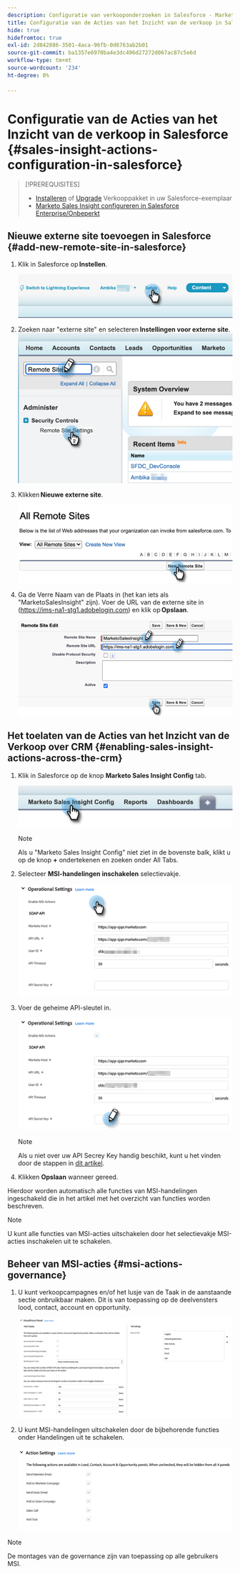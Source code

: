 ```yaml
---
description: Configuratie van verkooponderzoeken in Salesforce - Marketo-documenten - Productdocumentatie
title: Configuratie van de Acties van het Inzicht van de verkoop in Salesforce
hide: true
hidefromtoc: true
exl-id: 2d842886-3501-4aca-96fb-0d6763ab2b01
source-git-commit: ba1357e6970ba4e3dc496d27272d067ac87c5e6d
workflow-type: tm+mt
source-wordcount: '234'
ht-degree: 0%

---
```


# Configuratie van de Acties van het Inzicht van de verkoop in Salesforce {#sales-insight-actions-configuration-in-salesforce}

>[!PREREQUISITES]
>
>* [Installeren](/help/marketo/product-docs/marketo-sales-insight/msi-for-salesforce/installation/install-marketo-sales-insight-package-in-salesforce-appexchange.md) of [Upgrade](/help/marketo/product-docs/marketo-sales-insight/msi-for-salesforce/upgrading/upgrading-your-msi-package.md) Verkooppakket in uw Salesforce-exemplaar
>* [Marketo Sales Insight configureren in Salesforce Enterprise/Onbeperkt](/help/marketo/product-docs/marketo-sales-insight/msi-for-salesforce/configuration/configure-marketo-sales-insight-in-salesforce-enterprise-unlimited.md)


## Nieuwe externe site toevoegen in Salesforce {#add-new-remote-site-in-salesforce}

1. Klik in Salesforce op **Instellen**.

   ![](assets/msi-actions-configuration-in-salesforce-1.png)

1. Zoeken naar &quot;externe site&quot; en selecteren **Instellingen voor externe site**.
   ![](assets/msi-actions-configuration-in-salesforce-2.png)

1. Klikken **Nieuwe externe site**.

   ![](assets/msi-actions-configuration-in-salesforce-3.png)

1. Ga de Verre Naam van de Plaats in (het kan iets als &quot;MarketoSalesInsight&quot; zijn). Voer de URL van de externe site in (https://ims-na1-stg1.adobelogin.com) en klik op **Opslaan**.

   ![](assets/msi-actions-configuration-in-salesforce-4.png)

## Het toelaten van de Acties van het Inzicht van de Verkoop over CRM {#enabling-sales-insight-actions-across-the-crm}

1. Klik in Salesforce op de knop **Marketo Sales Insight Config** tab.

   ![](assets/msi-actions-configuration-in-salesforce-5.png)

   >[!NOTE]
   >
   >Als u &quot;Marketo Sales Insight Config&quot; niet ziet in de bovenste balk, klikt u op de knop **+** ondertekenen en zoeken onder All Tabs.

1. Selecteer **MSI-handelingen inschakelen** selectievakje.

   ![](assets/msi-actions-configuration-in-salesforce-6.png)

1. Voer de geheime API-sleutel in.

   ![](assets/msi-actions-configuration-in-salesforce-7.png)

   >[!NOTE]
   >
   >Als u niet over uw API Secrey Key handig beschikt, kunt u het vinden door de stappen in [dit artikel](/help/marketo/product-docs/marketo-sales-insight/msi-for-salesforce/configuration/configure-marketo-sales-insight-in-salesforce-enterprise-unlimited.md).

1. Klikken **Opslaan** wanneer gereed.

Hierdoor worden automatisch alle functies van MSI-handelingen ingeschakeld die in het artikel met het overzicht van functies worden beschreven.

>[!NOTE]
>
>U kunt alle functies van MSI-acties uitschakelen door het selectievakje MSI-acties inschakelen uit te schakelen.

## Beheer van MSI-acties {#msi-actions-governance}

1. U kunt verkoopcampagnes en/of het lusje van de Taak in de aanstaande sectie onbruikbaar maken. Dit is van toepassing op de deelvensters lood, contact, account en opportunity.

   ![](assets/msi-actions-configuration-in-salesforce-8.png)

1. U kunt MSI-handelingen uitschakelen door de bijbehorende functies onder Handelingen uit te schakelen.

   ![](assets/msi-actions-configuration-in-salesforce-9.png)

>[!NOTE]
>
>De montages van de governance zijn van toepassing op alle gebruikers MSI.
